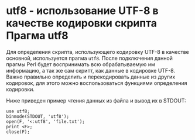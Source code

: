 utf8 - использование UTF-8 в качестве кодировки скрипта
Прагма utf8
===========

Для определения скрипта, использующего кодировку UTF-8 в качестве основной, используется прагма `utf8`. После подключения данной прагмы Perl будет воспринимать всю обрабатываемую им информацию, а так же сам скрипт, как данные в кодировке UTF-8. Важно правильно определить и перекодировать данные из других кодировок, для этого можно воспользоваться функциями определения кодировки.

Ниже приведен пример чтения данных из файла и вывод их в STDOUT:

    use utf8;
    binmode(STDOUT, 'utf8');
    open(F, '<:utf8', 'file.txt');
    print <F>;
    close(F);
